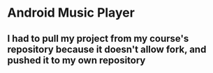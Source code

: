 # Android Music Player
## I had to pull my project from my course's repository because it doesn't allow fork, and pushed it to my own repository
